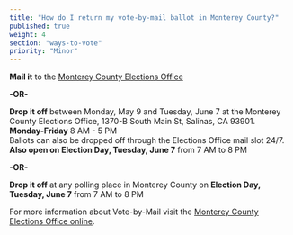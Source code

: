 ```yaml
---
title: "How do I return my vote-by-mail ballot in Monterey County?"
published: true
weight: 4
section: "ways-to-vote"
priority: "Minor"
---
```


**Mail it** to the [Monterey County Elections Office](#section-election-office-contact)  

**-OR-**  

**Drop it off** between Monday, May 9  and  Tuesday, June 7 at the Monterey County Elections Office, 1370-B South Main St, Salinas, CA 93901.  
  **Monday-Friday** 8 AM - 5 PM  
  Ballots can also be dropped off through the Elections Office mail slot 24/7.  
  **Also open on Election Day, Tuesday, June 7** from 7 AM to 8 PM  
  
**-OR-**  

**Drop it off** at any polling place in Monterey County on **Election Day, Tuesday, June 7** from 7 AM to 8 PM  

For more information about Vote-by-Mail visit the [Monterey County Elections Office online](http://www.montereycountyelections.us/absentee_faq.htm#6).  
